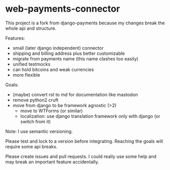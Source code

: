 web-payments-connector
===============

This project is a fork from django-payments because my changes break the whole api and structure.

Features:
* small (later django independent) connector
* shipping and billing address plus better customizable
* migrate from payments name (this name clashes too easily)
* unified testmocks
* can hold bitcoins and weak currencies
* more flexible

Goals:
* (maybe) convert rst to md for documentation like mastodon
* remove python2 cruft
* move from django to be framework agnostic (>2)
  * move to WTForms (or similar)
  * localization: use django translation framework only with django (or switch from it)

Note: I use semantic versioning.

Please test and lock to a version before integrating. Reaching the goals will require some api breaks.

Please create issues and pull requests. I could really use some help and may break an important feature accidentally.
